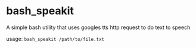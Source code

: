 bash_speakit
============

A simple bash utility that uses googles tts http request to do text to speech

usage: 
    `bash_speakit /path/to/file.txt`

